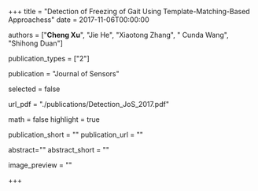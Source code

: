 +++
title = "Detection of Freezing of Gait Using Template-Matching-Based Approachess"
date = 2017-11-06T00:00:00

authors = ["**Cheng Xu**", "Jie He", "Xiaotong Zhang", " Cunda Wang", "Shihong Duan"]

publication_types = ["2"]

publication = "Journal of Sensors"

selected = false 

url_pdf = "./publications/Detection_JoS_2017.pdf"

math = false
highlight = true

publication_short = ""
publication_url = ""


abstract=""
abstract_short = ""

image_preview = ""

+++

